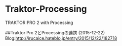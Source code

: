 # Traktor-Processing
TRAKTOR PRO 2 with Processing

##Traktor Pro 2とProcessingの連携 (2015-12-22)
Blog:http://irucaice.hateblo.jp/entry/2015/12/22/182718
